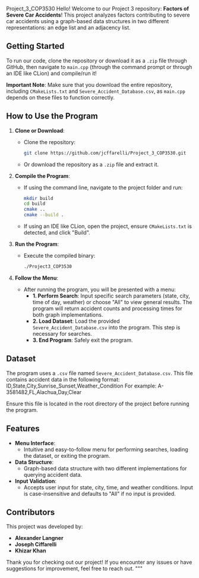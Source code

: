 Project_3_COP3530
Hello! Welcome to our Project 3 repository: **Factors of Severe Car Accidents**! This project analyzes factors contributing to severe car accidents using a graph-based data structures in two different representations: an edge list and an adjacency list. 

## Getting Started
To run our code, clone the repository or download it as a `.zip` file through GitHub, then navigate to `main.cpp` (through the command prompt or through an IDE like CLion) and compile/run it!

**Important Note**: Make sure that you download the entire repository, including `CMakeLists.txt` and `Severe_Accident_Database.csv`, as `main.cpp` depends on these files to function correctly.

## How to Use the Program
1. **Clone or Download**:
   - Clone the repository:
     ```bash
     git clone https://github.com/jcffarelli/Project_3_COP3530.git
     ```
   - Or download the repository as a `.zip` file and extract it.

2. **Compile the Program**:
   - If using the command line, navigate to the project folder and run:
     ```bash
     mkdir build
     cd build
     cmake ..
     cmake --build .
     ```
   - If using an IDE like CLion, open the project, ensure `CMakeLists.txt` is detected, and click "Build".

3. **Run the Program**:
   - Execute the compiled binary:
     ```bash
     ./Project3_COP3530
     ```

4. **Follow the Menu**:
   - After running the program, you will be presented with a menu:
     - **1. Perform Search**: Input specific search parameters (state, city, time of day, weather) or choose "All" to view general results. The program will return accident counts and processing times for both graph implementations.
     - **2. Load Dataset**: Load the provided `Severe_Accident_Database.csv` into the program. This step is necessary for searches.
     - **3. End Program**: Safely exit the program.

## Dataset
The program uses a `.csv` file named `Severe_Accident_Database.csv`. This file contains accident data in the following format:
ID,State,City,Sunrise_Sunset,Weather_Condition
For example:
A-3581482,FL,Alachua,Day,Clear

Ensure this file is located in the root directory of the project before running the program.

## Features
- **Menu Interface**:
  - Intuitive and easy-to-follow menu for performing searches, loading the dataset, or exiting the program.
- **Data Structure**:
  - Graph-based data structure with two different implementations for querying accident data.
- **Input Validation**:
  - Accepts user input for state, city, time, and weather conditions. Input is case-insensitive and defaults to "All" if no input is provided.



## Contributors
This project was developed by:
- **Alexander Langner**
- **Joseph Ciffarelli**
- **Khizar Khan**

Thank you for checking out our project! If you encounter any issues or have suggestions for improvement, feel free to reach out.
"""
